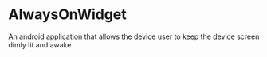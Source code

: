 # AlwaysOnWidget
An android application that allows the device user to keep the device screen dimly lit and awake
